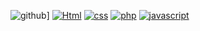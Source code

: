 ![github](https://img.shields.io/badge/GitHub-000000?style=for-the-badge&logo=GitHub&logoColor=white)]
<a href='https://github.com/shivamkapasia0' target="_blank"><img alt='Html' src='https://img.shields.io/badge/HTML-100000?style=for-the-badge&logo=Html&logoColor=222121&labelColor=black&color=black'/></a>
<a href='https://github.com/shivamkapasia0' target="_blank"><img alt='css' src='https://img.shields.io/badge/CSS-100000?style=for-the-badge&logo=css&logoColor=white&labelColor=black&color=black'/></a>
<a href='https://github.com/shivamkapasia0' target="_blank"><img alt='php' src='https://img.shields.io/badge/PHP-100000?style=for-the-badge&logo=php&logoColor=white&labelColor=black&color=black'/></a>
<a href='https://github.com/shivamkapasia0' target="_blank"><img alt='javascript' src='https://img.shields.io/badge/Javascript-100000?style=for-the-badge&logo=javascript&logoColor=white&labelColor=black&color=black'/></a>
